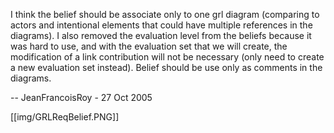 I think the belief should be associate only to one grl diagram (comparing to actors and intentional elements that could have multiple references in the diagrams). I also removed the evaluation level from the beliefs because it was hard to use, and with the evaluation set that we will create, the modification of a link contribution will not be necessary (only need to create a new evaluation set instead). Belief should be use only as comments in the diagrams.

-- JeanFrancoisRoy - 27 Oct 2005 

[[img/GRLReqBelief.PNG]]